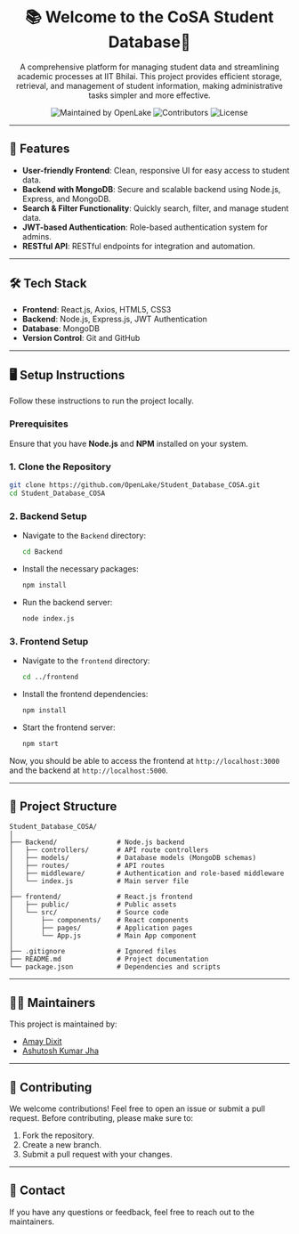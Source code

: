 <h1 align="center">📚 Welcome to the CoSA Student Database👋</h1>

<p align="center">
  A comprehensive platform for managing student data and streamlining academic processes at IIT Bhilai. This project provides efficient storage, retrieval, and management of student information, making administrative tasks simpler and more effective.
</p>

<p align="center">
  <img src="https://img.shields.io/badge/Maintained%20By-OpenLake-green.svg" alt="Maintained by OpenLake">
  <img src="https://img.shields.io/badge/Contributors-2-yellow.svg" alt="Contributors">
  <img src="https://img.shields.io/badge/license-MIT-blue.svg" alt="License">
</p>

---

## 🚀 Features

- **User-friendly Frontend**: Clean, responsive UI for easy access to student data.
- **Backend with MongoDB**: Secure and scalable backend using Node.js, Express, and MongoDB.
- **Search & Filter Functionality**: Quickly search, filter, and manage student data.
- **JWT-based Authentication**: Role-based authentication system for admins.
- **RESTful API**: RESTful endpoints for integration and automation.

---

## 🛠️ Tech Stack

- **Frontend**: React.js, Axios, HTML5, CSS3
- **Backend**: Node.js, Express.js, JWT Authentication
- **Database**: MongoDB
- **Version Control**: Git and GitHub

---

## 🖥️ Setup Instructions

Follow these instructions to run the project locally.

### Prerequisites

Ensure that you have **Node.js** and **NPM** installed on your system.

### 1. Clone the Repository

```bash
git clone https://github.com/OpenLake/Student_Database_COSA.git
cd Student_Database_COSA
```

### 2. Backend Setup

- Navigate to the `Backend` directory:
  ```bash
  cd Backend
  ```
- Install the necessary packages:
  ```bash
  npm install
  ```
- Run the backend server:
  ```bash
  node index.js
  ```

### 3. Frontend Setup

- Navigate to the `frontend` directory:
  ```bash
  cd ../frontend
  ```
- Install the frontend dependencies:
  ```bash
  npm install
  ```
- Start the frontend server:
  ```bash
  npm start
  ```

Now, you should be able to access the frontend at `http://localhost:3000` and the backend at `http://localhost:5000`.

---

## 📂 Project Structure

```
Student_Database_COSA/
│
├── Backend/               # Node.js backend
│   ├── controllers/       # API route controllers
│   ├── models/            # Database models (MongoDB schemas)
│   ├── routes/            # API routes
│   ├── middleware/        # Authentication and role-based middleware
│   └── index.js           # Main server file
│
├── frontend/              # React.js frontend
│   ├── public/            # Public assets
│   └── src/               # Source code
│       ├── components/    # React components
│       ├── pages/         # Application pages
│       └── App.js         # Main App component
│
├── .gitignore             # Ignored files
├── README.md              # Project documentation
└── package.json           # Dependencies and scripts
```

---

## 🧑‍💻 Maintainers

This project is maintained by:

- [Amay Dixit](https://github.com/amaydixit11)
- [Ashutosh Kumar Jha](https://github.com/ashutosh229)

---

## 🤝 Contributing

We welcome contributions! Feel free to open an issue or submit a pull request. Before contributing, please make sure to:

1. Fork the repository.
2. Create a new branch.
3. Submit a pull request with your changes.

---

## 📧 Contact

If you have any questions or feedback, feel free to reach out to the maintainers.
